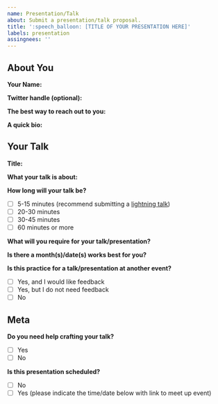 ```yaml
---
name: Presentation/Talk
about: Submit a presentation/talk proposal.
title: ':speech_balloon: [TITLE OF YOUR PRESENTATION HERE]'
labels: presentation
assingnees: ''
---
```


<!--
  Some things to think about before submitting:

  1. Does this talk require audience participation? If yes, you might want to submit for a workshop instead.
  2. Is this talk 5 - 15 minutes in length? We might recommend you submit
-->

## About You

**Your Name:**

**Twitter handle (optional):** 

**The best way to reach out to you:**

**A quick bio:**

## Your Talk

**Title:**

**What your talk is about:**

**How long will your talk be?**
- [ ] 5-15 minutes (recommend submitting a [lightning talk](https://github.com/BmoreCodeCoffee/events/blob/main/.github/ISSUE_TEMPLATE/lightning_talk.md))
- [ ] 20-30 minutes
- [ ] 30-45 minutes
- [ ] 60 minutes or more

**What will you require for your talk/presentation?**
<!-- This can include a screen to present on, a microphone, a specific piece of equipment, etc. This may determine if one location is better suited for your presentation. -->

**Is there a month(s)/date(s) works best for you?**
<!-- You can list multiple months/dates. Our usual schedule is every other Saturday in differing locations. Please let us know here if your talk is location specific. You can also just let us know if you're flexible. -->

**Is this practice for a talk/presentation at another event?**
- [ ] Yes, and I would like feedback
- [ ] Yes, but I do not need feedback
- [ ] No
<!-- If you would like feedback, please specify what type of feedback you are looking for (i.e. - pacing, clarity, etc.) if possible. -->

## Meta

**Do you need help crafting your talk?**
- [ ] Yes
- [ ] No

**Is this presentation scheduled?**
- [ ] No
- [ ] Yes (please indicate the time/date below with link to meet up event)